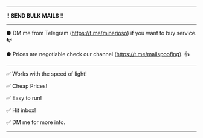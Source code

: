 ---------------------------------------------------------------------------------------------------------------

‼ **SEND BULK MAILS** ‼

---------------------------------------------------------------------------------------------------------------

● DM me from Telegram (https://t.me/minerioso) if you want to buy service. 📭

● Prices are negotiable check our channel (https://t.me/mailspoofing). 👍

---------------------------------------------------------------------------------------------------------------

✅ Works with the speed of light!

✅ Cheap Prices!

✅ Easy to run!

✅ Hit inbox!





✅ DM me for more info.

---------------------------------------------------------------------------------------------------------------
